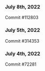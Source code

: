 ### July 8th, 2022

Commit #112803

### July 5th, 2022

Commit #314353


### July 4th, 2022

Commit #72281
